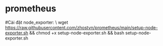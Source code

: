# prometheus
#Cài đặt node_exporter: \\
wget https://raw.githubusercontent.com/zhostvn/prometheus/main/setup-node-exporter.sh && chmod +x setup-node-exporter.sh && bash setup-node-exporter.sh
